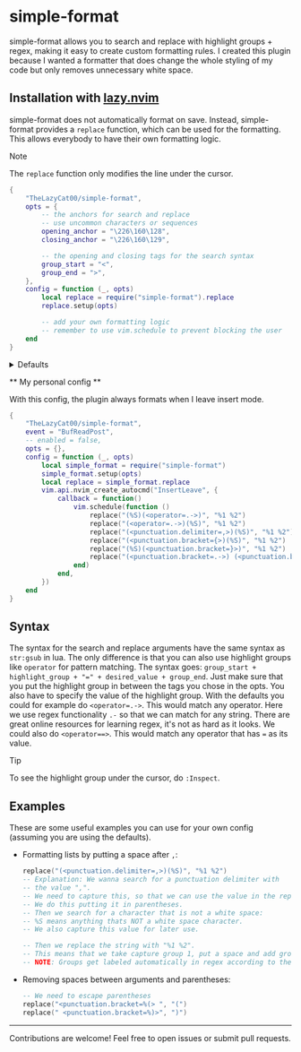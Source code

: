# simple-format

simple-format allows you to search and replace with highlight groups + regex, making it easy to create custom formatting rules.
I created this plugin because I wanted a formatter that does change the whole styling of my code but only removes unnecessary white space.

## Installation with [lazy.nvim](https://github.com/folke/lazy.nvim)

simple-format does not automatically format on save. Instead, simple-format provides a `replace` function, which can be used for the formatting. This allows everybody to have their own formatting logic.

> [!NOTE]
> The `replace` function only modifies the line under the cursor.

```lua
{
    "TheLazyCat00/simple-format",
    opts = {
        -- the anchors for search and replace
        -- use uncommon characters or sequences
        opening_anchor = "\226\160\128",
        closing_anchor = "\226\160\129",

        -- the opening and closing tags for the search syntax
        group_start = "<",
        group_end = ">",
    },
    config = function (_, opts)
        local replace = require("simple-format").replace
        replace.setup(opts)

        -- add your own formatting logic
        -- remember to use vim.schedule to prevent blocking the user
    end
}
```

<details>
<summary>Defaults</summary>

```lua
{
    -- HACK: use uncommon characters as anchors
    opening_anchor = "\226\160\128",
    closing_anchor = "\226\160\129",
    group_start = "<",
    group_end = ">",
}
```
</details>

** My personal config **

With this config, the plugin always formats when I leave insert mode.

```lua
{
    "TheLazyCat00/simple-format",
    event = "BufReadPost",
    -- enabled = false,
    opts = {},
    config = function (_, opts)
        local simple_format = require("simple-format")
        simple_format.setup(opts)
        local replace = simple_format.replace
        vim.api.nvim_create_autocmd("InsertLeave", {
            callback = function()
                vim.schedule(function ()
                    replace("(%S)(<operator=.->)", "%1 %2")
                    replace("(<operator=.->)(%S)", "%1 %2")
                    replace("(<punctuation.delimiter=,>)(%S)", "%1 %2")
                    replace("(<punctuation.bracket={>)(%S)", "%1 %2")
                    replace("(%S)(<punctuation.bracket=}>)", "%1 %2")
                    replace("(<punctuation.bracket=.->) (<punctuation.bracket=.->)", "%1%2")
                end)
            end,
        })
    end
}
```

## Syntax
The syntax for the search and replace arguments have the same syntax as `str:gsub` in lua.
The only difference is that you can also use highlight groups like `operator` for pattern matching.
The syntax goes: `group_start + highlight_group + "=" + desired_value + group_end`.
Just make sure that you put the highlight group in between the tags you chose in the opts.
You also have to specify the value of the highlight group.
With the defaults you could for example do `<operator=.->`.
This would match any operator. Here we use regex functionality `.-` so that we can match for any string.
There are great online resources for learning regex, it's not as hard as it looks.
We could also do `<operator==>`. This would match any operator that has `=` as its value.

> [!TIP]
> To see the highlight group under the cursor, do `:Inspect`.

## Examples

These are some useful examples you can use for your own config (assuming you are using the defaults).

- Formatting lists by putting a space after `,`:
    ```lua
    replace("(<punctuation.delimiter=,>)(%S)", "%1 %2")
    -- Explanation: We wanna search for a punctuation delimiter with
    -- the value ",".
    -- We need to capture this, so that we can use the value in the replace process:
    -- We do this putting it in parentheses.
    -- Then we search for a character that is not a white space:
    -- %S means anything thats NOT a white space character.
    -- We also capture this value for later use.

    -- Then we replace the string with "%1 %2".
    -- This means that we take capture group 1, put a space and add group 2.
    -- NOTE: Groups get labeled automatically in regex according to the order.
    ```
- Removing spaces between arguments and parentheses:
    ```lua
	-- We need to escape parentheses
    replace("<punctuation.bracket=%(> ", "(")
    replace(" <punctuation.bracket=%)>", ")")
    ```

---
Contributions are welcome! Feel free to open issues or submit pull requests.
